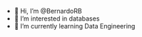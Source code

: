 - 👋 Hi, I’m @BernardoRB
- 👀 I’m interested in databases
- 🌱 I’m currently learning Data Engineering
